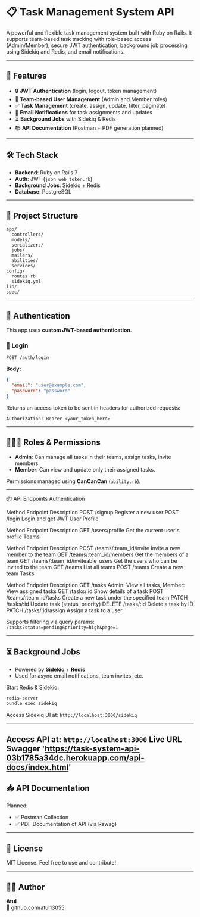 
# 📋 Task Management System API

A powerful and flexible task management system built with Ruby on Rails. It supports team-based task tracking with role-based access (Admin/Member), secure JWT authentication, background job processing using Sidekiq and Redis, and email notifications.

---

## 🚀 Features

- 🔒 **JWT Authentication** (login, logout, token management)
- 👥 **Team-based User Management** (Admin and Member roles)
- ✅ **Task Management** (create, assign, update, filter, paginate)
- 📨 **Email Notifications** for task assignments and updates
- ⏳ **Background Jobs** with Sidekiq & Redis
- 📚 **API Documentation** (Postman + PDF generation planned)

---

## 🛠️ Tech Stack

- **Backend**: Ruby on Rails 7
- **Auth**: JWT (`json_web_token.rb`)
- **Background Jobs**: Sidekiq + Redis
- **Database**: PostgreSQL
---

## 📂 Project Structure

```
app/
  controllers/
  models/
  serializers/
  jobs/
  mailers/
  abilities/
  services/
config/
  routes.rb
  sidekiq.yml
lib/
spec/
```

---

## 🔐 Authentication

This app uses **custom JWT-based authentication**.

### 🔑 Login

```http
POST /auth/login
```
**Body:**
```json
{
  "email": "user@example.com",
  "password": "password"
}
```

Returns an access token to be sent in headers for authorized requests:

```
Authorization: Bearer <your_token_here>
```

---

## 🧑‍🤝‍🧑 Roles & Permissions

- **Admin**: Can manage all tasks in their teams, assign tasks, invite members.
- **Member**: Can view and update only their assigned tasks.

Permissions managed using **CanCanCan** (`ability.rb`).

---

📦 API Endpoints
Authentication

Method	Endpoint	Description
POST	/signup	Register a new user
POST	/login	Login and get JWT
User Profile

Method	Endpoint	Description
GET	/users/profile	Get the current user's profile
Teams

Method	Endpoint	Description
POST	/teams/:team_id/invite	Invite a new member to the team
GET	/teams/:team_id/members	Get the members of a team
GET	/teams/:team_id/inviteable_users	Get the users who can be invited to the team
GET	/teams	List all teams
POST	/teams	Create a new team
Tasks

Method	Endpoint	Description
GET	/tasks	Admin: View all tasks, Member: View assigned tasks
GET	/tasks/:id	Show details of a task
POST	/teams/:team_id/tasks	Create a new task under the specified team
PATCH	/tasks/:id	Update task (status, priority)
DELETE	/tasks/:id	Delete a task by ID
PATCH	/tasks/:id/assign	Assign a task to a user

Supports filtering via query params:  
`/tasks?status=pending&priority=high&page=1`

---

## ⏳ Background Jobs

- Powered by **Sidekiq** + **Redis**
- Used for async email notifications, team invites, etc.

Start Redis & Sidekiq:

```bash
redis-server
bundle exec sidekiq
```

Access Sidekiq UI at: `http://localhost:3000/sidekiq`

---


Access API at: `http://localhost:3000`
Live URL Swagger 'https://task-system-api-03b1785a34dc.herokuapp.com/api-docs/index.html'
---


## 📥 API Documentation

Planned:

- ✅ Postman Collection
- ✅ PDF Documentation of API (via Rswag)
---

## 📄 License

MIT License. Feel free to use and contribute!

---

## 👨‍💻 Author

**Atul**  
🔗 [github.com/atul13055](https://github.com/atul13055)
